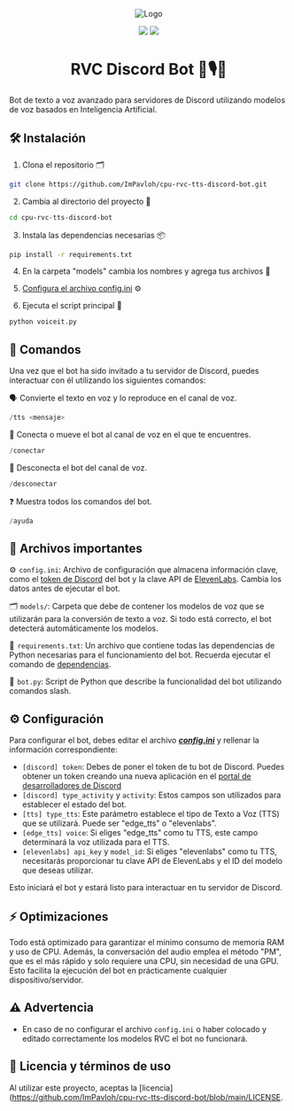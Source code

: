 <div align="center">
  
![Logo](https://support.discord.com/hc/article_attachments/115002567312/Robot.gif)
  
<a href="https://github.com/ImPavloh/cpu-rvc-tts-discord-bot" target="_blank"><img src="https://img.shields.io/github/license/impavloh/cpu-rvc-tts-discord-bot?style=for-the-badge&logo=github&logoColor=white"></a>
<a href="https://twitter.com/ImPavloh" target="_blank"><img src="https://img.shields.io/badge/Pavloh-%231DA1F2.svg?style=for-the-badge&logo=twitter&logoColor=white"></a>

<h1>RVC Discord Bot 🤖🎙️💬</h1>
</div>

Bot de texto a voz avanzado para servidores de Discord utilizando modelos de voz basados en Inteligencia Artificial.

## 🛠️ Instalación

1. Clona el repositorio 🗂️ 
```bash
git clone https://github.com/ImPavloh/cpu-rvc-tts-discord-bot.git
```

2. Cambia al directorio del proyecto 📁 
```bash
cd cpu-rvc-tts-discord-bot
```

3. Instala las dependencias necesarias 📦
```bash
pip install -r requirements.txt
```

4. En la carpeta "models" cambia los nombres y agrega tus archivos 📂 

5. [Configura el archivo config.ini](#configuración-) ⚙️

6. Ejecuta el script principal 🚀
```bash
python voiceit.py
```

## 📝 Comandos 

Una vez que el bot ha sido invitado a tu servidor de Discord, puedes interactuar con él utilizando los siguientes comandos:

🗣️ Convierte el texto en voz y lo reproduce en el canal de voz.
```python
/tts <mensaje>
```

🔗 Conecta o mueve el bot al canal de voz en el que te encuentres.
```python
/conectar
```

🔌 Desconecta el bot del canal de voz. 
```python
/desconectar
```

❓ Muestra todos los comandos del bot.
```python
/ayuda
```

## 📄 Archivos importantes

⚙️  `config.ini`: Archivo de configuración que almacena información clave, como el [token de Discord](https://discord.com/developers/applications) del bot y la clave API de [ElevenLabs](https://elevenlabs.io). Cambia los datos antes de ejecutar el bot.

🗂️  `models/`: Carpeta que debe de contener los modelos de voz que se utilizarán para la conversión de texto a voz. Si todo está correcto, el bot detecterá automáticamente los modelos.

📑  `requirements.txt`: Un archivo que contiene todas las dependencias de Python necesarias para el funcionamiento del bot. Recuerda ejecutar el comando de [dependencias](#dependencias-).

🤖  `bot.py`: Script de Python que describe la funcionalidad del bot utilizando comandos slash.

## ⚙️ Configuración

Para configurar el bot, debes editar el archivo ***[config.ini](https://github.com/ImPavloh/cpu-rvc-tts-discord-bot/blob/main/config.ini)*** y rellenar la información correspondiente:

- `[discord] token`: Debes de poner el token de tu bot de Discord. Puedes obtener un token creando una nueva aplicación en el [portal de desarrolladores de Discord](https://discord.com/developers/applications)
- `[discord] type_activity` y `activity`: Estos campos son utilizados para establecer el estado del bot.
- `[tts] type_tts`: Este parámetro establece el tipo de Texto a Voz (TTS) que se utilizará. Puede ser "edge_tts" o "elevenlabs".
- `[edge_tts] voice`: Si eliges "edge_tts" como tu TTS, este campo determinará la voz utilizada para el TTS.
- `[elevenlabs] api_key` y `model_id`: Si eliges "elevenlabs" como tu TTS, necesitarás proporcionar tu clave API de ElevenLabs y el ID del modelo que deseas utilizar.

Esto iniciará el bot y estará listo para interactuar en tu servidor de Discord.

## ⚡ Optimizaciones

Todo está optimizado para garantizar el mínimo consumo de memoria RAM y uso de CPU. Además, la conversación del audio emplea el método "PM", que es el más rápido y solo requiere una CPU, sin necesidad de una GPU. Esto facilita la ejecución del bot en prácticamente cualquier dispositivo/servidor.

## ⚠️ Advertencia

- En caso de no configurar el archivo `config.ini` o haber colocado y editado correctamente los modelos RVC el bot no funcionará.

## 📝 Licencia y términos de uso

Al utilizar este proyecto, aceptas la [licencia](https://github.com/ImPavloh/cpu-rvc-tts-discord-bot/blob/main/LICENSE.

